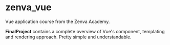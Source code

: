 # zenva_vue

Vue application course from the Zenva Academy.

__FinalProject__ contains a complete overview of Vue's component, templating and rendering approach. Pretty simple and understandable.
